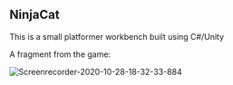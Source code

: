 ## NinjaCat

This is a small platformer workbench built using C#/Unity

A fragment from the game:

![Screenrecorder-2020-10-28-18-32-33-884](https://user-images.githubusercontent.com/61540976/97490077-6b78a680-1971-11eb-8540-118b9138e573.gif)
